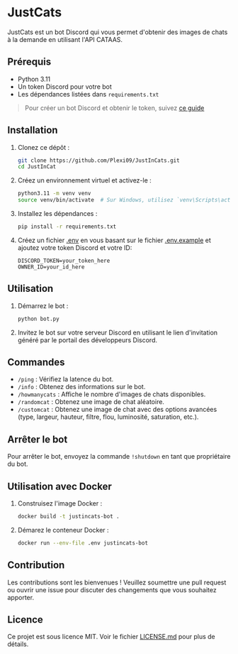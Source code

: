 # JustCats

JustCats est un bot Discord qui vous permet d'obtenir des images de chats à la demande en utilisant l'API CATAAS.

## Prérequis

- Python 3.11
- Un token Discord pour votre bot
- Les dépendances listées dans `requirements.txt`

> Pour créer un bot Discord et obtenir le token, suivez [ce guide](https://discord.com/developers/docs/quick-start/getting-started#step-1-creating-an-app)

## Installation

1. Clonez ce dépôt :

   ```sh
   git clone https://github.com/Plexi09/JustInCats.git
   cd JustInCat
   ```

2. Créez un environnement virtuel et activez-le :

   ```sh
   python3.11 -m venv venv
   source venv/bin/activate  # Sur Windows, utilisez `venv\Scripts\activate`
   ```

3. Installez les dépendances :

   ```sh
   pip install -r requirements.txt
   ```

4. Créez un fichier [.env](http://_vscodecontentref_/1) en vous basant sur le fichier [.env.example](http://_vscodecontentref_/2) et ajoutez votre token Discord et votre ID:

   ```env
   DISCORD_TOKEN=your_token_here
   OWNER_ID=your_id_here
   ```

## Utilisation

1. Démarrez le bot :

   ```sh
   python bot.py
   ```

2. Invitez le bot sur votre serveur Discord en utilisant le lien d'invitation généré par le portail des développeurs Discord.

## Commandes

- `/ping` : Vérifiez la latence du bot.
- `/info` : Obtenez des informations sur le bot.
- `/howmanycats` : Affiche le nombre d'images de chats disponibles.
- `/randomcat` : Obtenez une image de chat aléatoire.
- `/customcat` : Obtenez une image de chat avec des options avancées (type, largeur, hauteur, filtre, flou, luminosité, saturation, etc.).

## Arrêter le bot

Pour arrêter le bot, envoyez la commande `!shutdown` en tant que propriétaire du bot.

## Utilisation avec Docker

1. Construisez l'image Docker :

   ```sh
   docker build -t justincats-bot .
   ```

2. Démarez le conteneur Docker :

   ```sh
   docker run --env-file .env justincats-bot
   ```

## Contribution

Les contributions sont les bienvenues ! Veuillez soumettre une pull request ou ouvrir une issue pour discuter des changements que vous souhaitez apporter.

## Licence

Ce projet est sous licence MIT. Voir le fichier [LICENSE.md](LICENSE.md) pour plus de détails.
